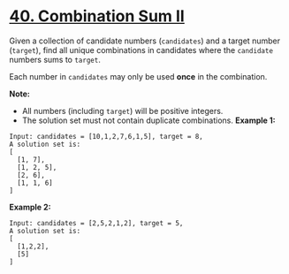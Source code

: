 # [40. Combination Sum II](https://leetcode.com/problems/combination-sum-ii/description)
Given a collection of candidate numbers (`candidates`) and a target number (`target`), find all unique combinations in candidates where the `candidate` numbers sums to `target`.

Each number in `candidates` may only be used **once** in the combination.

**Note:**

* All numbers (including `target`) will be positive integers.
* The solution set must not contain duplicate combinations.
**Example 1:**
```
Input: candidates = [10,1,2,7,6,1,5], target = 8,
A solution set is:
[
  [1, 7],
  [1, 2, 5],
  [2, 6],
  [1, 1, 6]
]
```
**Example 2:**
```
Input: candidates = [2,5,2,1,2], target = 5,
A solution set is:
[
  [1,2,2],
  [5]
]
```